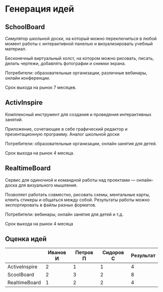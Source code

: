 # Генерация идей
## SchoolBoard
Симулятор школьной доски, на который можно переключиться в любой момент работы с интерактивной панелью и визуализировать учебный материал.

Бесконечный виртуальный холст, на котором можно рисовать, писать, делать чертежи, добавлять фотографии и снимки экрана.

Потребители: образовательные организации, различные вебинары, онлайн конференции.

Срок выхода на рынок 7 месяцев.
## ActivInspire
Комплексный инструмент для создания и проведения интерактивных занятий.

Приложение, сочетающее в себе графический редактор и презентационную программу. Аналог школьной доски

Потребители: образовательные организации, онлайн занятия для детей.

Срок выхода на рынок 4 месяца.
## RealtimeBoard
Сервис для одиночной и командной работы над проектами — онлайн-доска для визуального мышления. 

Позволяет работать совместно, рисовать схемы, ментальные карты, клеить стикеры и общаться между собой. Результаты работы можно экспортировать в файлы разных форматов.

Потребители: вебинары, онлайн занятия для детей и т.д.

Срок выхода на рынок 4 месяца
## Оценка идей

|        | Иванов И | Петров П | Сидоров С     | Результат |
| ------ | ------ | ------- | ------------ | --------- |
| ActiveInspire | 2 | 1 | 1 | 4 |
| ScoolBoard | 2 | 3 | 2 | 8 |
| RealtimeBoard | 1 | 2 | 2 | 4 |

